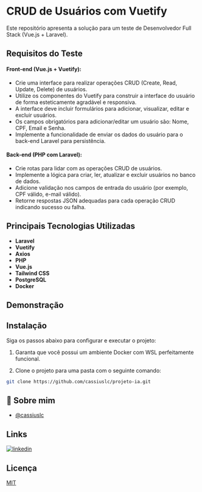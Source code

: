 
# CRUD de Usuários com Vuetify

Este repositório apresenta a solução para um teste de Desenvolvedor Full Stack (Vue.js + Laravel).

## Requisitos do Teste

#### Front-end (Vue.js + Vuetify):

- Crie uma interface para realizar operações CRUD (Create, Read, Update, Delete) de usuários.
- Utilize os componentes do Vuetify para construir a interface do usuário de forma esteticamente agradável e responsiva.
- A interface deve incluir formulários para adicionar, visualizar, editar e excluir usuários.
- Os campos obrigatórios para adicionar/editar um usuário são: Nome, CPF, Email e Senha.
- Implemente a funcionalidade de enviar os dados do usuário para o back-end Laravel para persistência.

#### Back-end (PHP com Laravel):

- Crie rotas para lidar com as operações CRUD de usuários.
- Implemente a lógica para criar, ler, atualizar e excluir usuários no banco de dados.
- Adicione validação nos campos de entrada do usuário (por exemplo, CPF válido, e-mail válido).
- Retorne respostas JSON adequadas para cada operação CRUD indicando sucesso ou falha.

## Principais Tecnologias Utilizadas
- **Laravel**
- **Vuetify**
- **Axios**
- **PHP**
- **Vue.js**
- **Tailwind CSS**
- **PostgreSQL**
- **Docker**


## Demonstração


## Instalação

Siga os passos abaixo para configurar e executar o projeto:

1. Garanta que você possui um ambiente Docker com WSL perfeitamente funcional.

2. Clone o projeto para uma pasta com o seguinte comando:

```bash
git clone https://github.com/cassiuslc/projeto-ia.git
```

## 🚀 Sobre mim

- [@cassiuslc](https://www.github.com/cassiuslc)


## Links

[![linkedin](https://img.shields.io/badge/linkedin-0A66C2?style=for-the-badge&logo=linkedin&logoColor=white)](https://www.linkedin.com/cassiuslc)

## Licença

[MIT](https://choosealicense.com/licenses/mit/)

